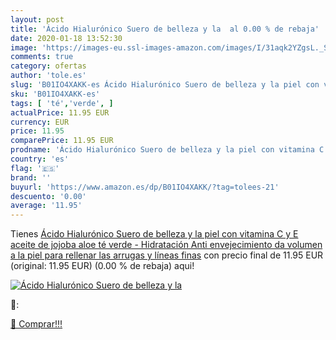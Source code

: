 ```yaml
---
layout: post
title: 'Ácido Hialurónico Suero de belleza y la  al 0.00 % de rebaja'
date: 2020-01-18 13:52:30
image: 'https://images-eu.ssl-images-amazon.com/images/I/31aqk2YZgsL._SL400_.jpg'
comments: true
category: ofertas
author: 'tole.es'
slug: 'B01IO4XAKK-es Ácido Hialurónico Suero de belleza y la piel con vitamina...'
sku: 'B01IO4XAKK-es'
tags: [ 'té','verde', ]
actualPrice: 11.95 EUR
currency: EUR
price: 11.95
comparePrice: 11.95 EUR
prodname: 'Ácido Hialurónico Suero de belleza y la piel con vitamina C y E  aceite de jojoba  aloe  té verde - Hidratación  Anti envejecimiento  da volumen a la piel para rellenar las arrugas y líneas finas'
country: 'es'
flag: '🇪🇸'
brand: ''
buyurl: 'https://www.amazon.es/dp/B01IO4XAKK/?tag=tolees-21'
descuento: '0.00'
average: '11.95'
---
```


Tienes [Ácido Hialurónico Suero de belleza y la piel con vitamina C y E  aceite de jojoba  aloe  té verde - Hidratación  Anti envejecimiento  da volumen a la piel para rellenar las arrugas y líneas finas](https://www.amazon.es/dp/B01IO4XAKK/?tag=tolees-21) con precio final de  11.95 EUR (original: 11.95 EUR) (0.00 %  de rebaja) aqui!

[![Ácido Hialurónico Suero de belleza y la ](https://images-eu.ssl-images-amazon.com/images/I/31aqk2YZgsL._SL400_.jpg)](https://www.amazon.es/dp/B01IO4XAKK/?tag=tolees-21)

🔎:


[🛒 Comprar!!!](https://www.amazon.es/dp/B01IO4XAKK/?tag=tolees-21)
